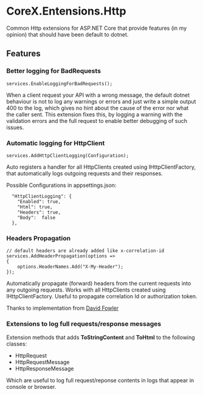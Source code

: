 ﻿# CoreX.Entensions.Http
Common Http extensions for ASP.NET Core that provide features (in my opinion) that should have been default to dotnet.
## Features
### Better logging for BadRequests
```
services.EnableLoggingForBadRequests();
``` 

When a client request your API with a wrong message, the default dotnet behaviour is not to log any warnings or errors and just write a simple output 400 to the log, which gives no hint about the cause of the error nor what the caller sent. This extension fixes this, by logging a warning with the validation errors and the full request to enable better debugging of such issues.

### Automatic logging for HttpClient
```
services.AddHttpClientLogging(Configuration);
```

Auto registers a handler for all HttpClients created using IHttpClientFactory, that automatically logs outgoing requests and their responses.

Possible Configurations in appsettings.json:
```
  "HttpClientLogging": {
    "Enabled": true,
    "Html": true,
    "Headers": true,
    "Body":  false
  },
```

### Headers Propagation
```
// default headers are already added like x-correlation-id
services.AddHeaderPropagation(options => 
{
    options.HeaderNames.Add("X-My-Header");
});
```
Automatically propagate (forward) headers from the current requests into any outgoing requests. Works with all HttpClients created using IHttpClientFactory.
Useful to propagate correlation Id or authorization token.

Thanks to implementation from [David Fowler](https://gist.github.com/davidfowl/c34633f1ddc519f030a1c0c5abe8e867)

### Extensions to log full requests/response messages
Extension methods that adds **ToStringContent** and **ToHtml** to the following classes:
* HttpRequest
* HttpRequestMessage
* HttpResponseMessage

Which are useful to log full request/reponse contents in logs that appear in console or browser.

